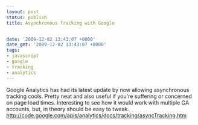 ```yaml
---
layout: post
status: publish
title: Asynchronous Tracking with Google


date: '2009-12-02 13:43:07 +0000'
date_gmt: '2009-12-02 13:43:07 +0000'
tags:
- javascript
- google
- tracking
- analytics
---
```

Google Analytics has had its latest update by now allowing asynchronous tracking cools. Pretty neat and also useful if you're suffering or concerned on page load times. Interesting to see how it would work with multiple GA accounts, but, in theory should be easy to tweak.
<a href="http://code.google.com/apis/analytics/docs/tracking/asyncTracking.html">http://code.google.com/apis/analytics/docs/tracking/asyncTracking.htm</a>
